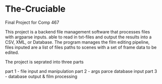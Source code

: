 # The-Cruciable
Final Project for Comp 467

This project is a backend file management software that processes files with argparse inputs. able to read in txt-files and output the results into a CSV, XML, or Database. 
The program manages the film editing pipeline, files inputed are a list of files paths to scenes with a set of frame data to be edited. 

The project is seprated into three parts

part 1 - file input and manipulation
part 2 - args parce database input
part 3 - database output & film processing
